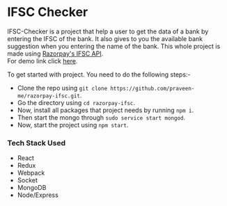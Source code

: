 # IFSC Checker

IFSC-Checker is a project that help a user to get the data of a bank by entering the IFSC of the bank. It also gives to you the available bank suggestion when you entering the name of the bank.
This whole project is made using [Razorpay's IFSC API](https://ifsc.razorpay.com/).<br/>
For demo link click [here](https://guarded-depths-66069.herokuapp.com/).

To get started with project. You need to do the following steps:-
* Clone the repo using `git clone https://github.com/praveen-me/razorpay-ifsc.git`.
* Go the directory using `cd razorpay-ifsc`.
* Now, install all packages that project needs by running `npm i`.
* Then start the mongo through `sudo service start mongod`.
* Now, start the project using `npm start`.

### Tech Stack Used
* React
* Redux
* Webpack
* Socket
* MongoDB
* Node/Express




